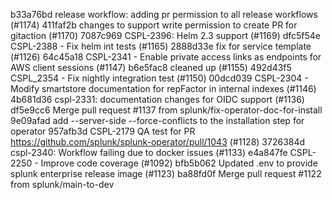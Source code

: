 b33a76bd release workflow: adding pr permission to all release workflows (#1174)
411faf2b changes to support write permission to create PR for gitaction (#1170)
7087c969 CSPL-2396: Helm 2.3 support  (#1169)
dfc5f54e CSPL-2388 - Fix helm int tests (#1165)
2888d33e fix for service template (#1126)
64c45a18 CSPL-2341 - Enable private access links as endpoints for AWS client sessions (#1147)
b6e5fac8 cleaned up (#1155)
492d43f5 CSPL_2354 - Fix nightly integration test (#1150)
00dcd039 CSPL-2304 - Modify smartstore documentation for repFactor in internal indexes (#1146)
4b681d36 cspl-2331: documentation changes for OIDC support (#1136)
df5e9cc6 Merge pull request #1137 from splunk/fix-operator-doc-for-install
9e09afad add --server-side  --force-conflicts to the installation step for operator
957afb3d CSPL-2179 QA test for PR https://github.com/splunk/splunk-operator/pull/1043 (#1128)
3726384d cspl-2340: Workflow failing due to docker issues (#1133)
e4a847fe CSPL-2250 - Improve code coverage (#1092)
bfb5b062 Updated .env to provide splunk enterprise release image (#1123)
ba88fd0f Merge pull request #1122 from splunk/main-to-dev
